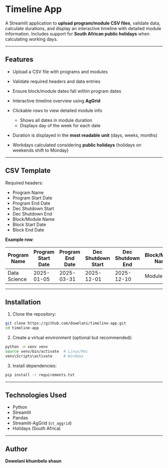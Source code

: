 # Timeline App

A Streamlit application to **upload program/module CSV files**, validate data, calculate durations, and display an interactive timeline with detailed module information. Includes support for **South African public holidays** when calculating working days.

---

## **Features**

* Upload a CSV file with programs and modules
* Validate required headers and data entries
* Ensure block/module dates fall within program dates
* Interactive timeline overview using **AgGrid**
* Clickable rows to view detailed module info

  * Shows all dates in module duration
  * Displays day of the week for each date
* Duration is displayed in the **most readable unit** (days, weeks, months)
* Workdays calculated considering **public holidays** (holidays on weekends shift to Monday)

---

## **CSV Template**

Required headers:

* Program Name
* Program Start Date
* Program End Date
* Dec Shutdown Start
* Dec Shutdown End
* Block/Module Name
* Block Start Date
* Block End Date

**Example row**:

| Program Name | Program Start Date | Program End Date | Dec Shutdown Start | Dec Shutdown End | Block/Module Name | Block Start Date | Block End Date |
| ------------ | ------------------ | ---------------- | ------------------ | ---------------- | ----------------- | ---------------- | -------------- |
| Data Science | 2025-01-05         | 2025-03-31       | 2025-12-01         | 2025-12-10       | Module 1          | 2025-01-05       | 2025-01-20     |

---

## **Installation**

1. Clone the repository:

```bash
git clone https://github.com/dowelani/timeline-app.git
cd timeline-app
```

2. Create a virtual environment (optional but recommended):

```bash
python -m venv venv
source venv/bin/activate  # Linux/Mac
venv\Scripts\activate     # Windows
```

3. Install dependencies:

```bash
pip install -r requirements.txt
```

---

## **Technologies Used**

* Python
* Streamlit
* Pandas
* Streamlit-AgGrid (`st_aggrid`)
* Holidays (South Africa)

---

## **Author**

**Dowelani khumbelo shaun**

